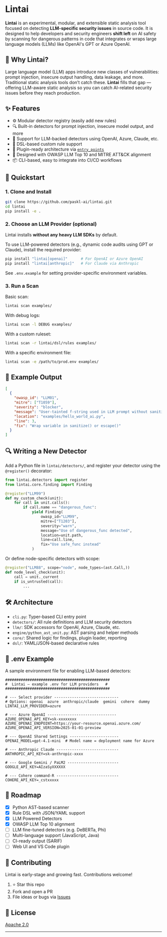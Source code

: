 # Lintai

**Lintai** is an experimental, modular, and extensible static analysis tool focused on detecting **LLM-specific security issues** in source code. It is designed to help developers and security engineers **shift left** on AI safety by scanning for dangerous patterns in code that integrates or wraps large language models (LLMs) like OpenAI's GPT or Azure OpenAI.

## 🤔 Why Lintai?

Large language model (LLM) apps introduce new classes of vulnerabilities: prompt injection, insecure output handling, data leakage, and more. Traditional static analysis tools don’t catch these. **Lintai** fills that gap — offering LLM-aware static analysis so you can catch AI-related security issues before they reach production.

## ✨ Features

- ⚙️ Modular detector registry (easily add new rules)
- 🔍 Built-in detectors for prompt injection, insecure model output, and more
- 🧠 Support for LLM-backed detectors using OpenAI, Azure, Claude, etc.
- 🧩 DSL-based custom rule support
- 🔌 Plugin-ready architecture via [`entry_points`](https://packaging.python.org/en/latest/guides/creating-and-discovering-plugins/)
- 🧪 Designed with OWASP LLM Top 10 and MITRE ATT&CK alignment
- 📦 CLI-based, easy to integrate into CI/CD workflows

## 🚀 Quickstart

### 1. Clone and Install

```bash
git clone https://github.com/paskl-ai/lintai.git
cd lintai
pip install -e .
```

### 2. Choose an LLM Provider (optional)

Lintai installs **without any heavy LLM SDKs** by default.

To use LLM-powered detectors (e.g., dynamic code audits using GPT or Claude), install the required provider:

```bash
pip install "lintai[openai]"      # For OpenAI or Azure OpenAI
pip install "lintai[anthropic]"   # For Claude via Anthropic
```

See `.env.example` for setting provider-specific environment variables.

### 3. Run a Scan

Basic scan:

```bash
lintai scan examples/
```

With debug logs:

```bash
lintai scan -l DEBUG examples/
```

With a custom ruleset:

```bash
lintai scan -r lintai/dsl/rules examples/
```

With a specific environment file:

```bash
lintai scan -e /path/to/prod.env examples/
```

## 🧪 Example Output

```json
[
  {
    "owasp_id": "LLM01",
    "mitre": ["T1059"],
    "severity": "blocker",
    "message": "User-tainted f-string used in LLM prompt without sanitisation",
    "location": "examples/hello_world_ai.py",
    "line": 3,
    "fix": "Wrap variable in sanitize() or escape()"
  }
]
```

## 🔍 Writing a New Detector

Add a Python file in `lintai/detectors/`, and register your detector using the `@register()` decorator:

```python
from lintai.detectors import register
from lintai.core.finding import Finding

@register("LLM99")
def my_custom_check(unit):
    for call in unit.calls():
        if call.name == "dangerous_func":
            yield Finding(
                owasp_id="LLM99",
                mitre=["T1203"],
                severity="warn",
                message="Use of dangerous_func detected",
                location=unit.path,
                line=call.line,
                fix="Use safe_func instead"
            )
```

Or define node-specific detectors with scope:

```python
@register("LLM88", scope="node", node_types=(ast.Call,))
def node_level_check(unit):
    call = unit._current
    if is_untrusted(call):
        ...
```

## 🛠 Architecture

- `cli.py`: Typer-based CLI entry point
- `detectors/`: All rule definitions and LLM security detectors
- `llm/`: SDK accessors for OpenAI, Azure, Claude, etc.
- `engine/python_ast_unit.py`: AST parsing and helper methods
- `core/`: Shared logic for findings, plugin loader, reporting
- `dsl/`: YAML/JSON-based declarative rules

## 📄 .env Example

A sample environment file for enabling LLM-based detectors:

```dotenv
###############################################
#  Lintai – example .env for LLM providers   #
###############################################

# --- Select provider -----------------------------
# Options: openai  azure  anthropic/claude  gemini  cohere  dummy
LINTAI_LLM_PROVIDER=azure

# --- Azure OpenAI -------------------------------
AZURE_OPENAI_API_KEY=sk-xxxxxxxx
AZURE_OPENAI_ENDPOINT=https://your-resource.openai.azure.com/
AZURE_OPENAI_API_VERSION=2025-01-01-preview

# --- OpenAI Shared Settings ----------------------
OPENAI_MODEL=gpt-4.1-mini  # Model name = deployment name for Azure

# --- Anthropic Claude ----------------------------
ANTHROPIC_API_KEY=sk-anthropic-xxxx

# --- Google Gemini / PaLM2 -----------------------
GOOGLE_API_KEY=AIzaSyXXXXXX

# --- Cohere command-R ----------------------------
COHERE_API_KEY=_cstxxxxx
```

## 🎯 Roadmap

- [x] Python AST-based scanner
- [x] Rule DSL with JSON/YAML support
- [x] LLM Powered Detectors
- [x] OWASP LLM Top 10 alignment
- [ ] LLM fine-tuned detectors (e.g. DeBERTa, Phi)
- [ ] Multi-language support (JavaScript, Java)
- [ ] CI-ready output (SARIF)
- [ ] Web UI and VS Code plugin

## 🤝 Contributing

Lintai is early-stage and growing fast. Contributions welcome!

1. ⭐ Star this repo
2. Fork and open a PR
3. File ideas or bugs via [Issues](https://github.com/paskl-ai/lintai/issues)

## 📄 License

[Apache 2.0](LICENSE)

---
